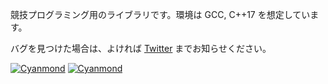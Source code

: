 競技プログラミング用のライブラリです。環境は GCC, C++17 を想定しています。

バグを見つけた場合は、よければ [Twitter](https://twitter.com/Cyanmond_mapr) までお知らせください。

[![Cyanmond](https://img.shields.io/endpoint?url=https%3A%2F%2Fatcoder-badges.now.sh%2Fapi%2Fatcoder%2Fjson%2FCyanmond)](https://atcoder.jp/users/Cyanmond)
[![Cyanmond](https://img.shields.io/endpoint?url=https%3A%2F%2Fatcoder-badges.now.sh%2Fapi%2Fcodeforces%2Fjson%2FCyanmond)](https://codeforces.com/profile/Cyanmond)